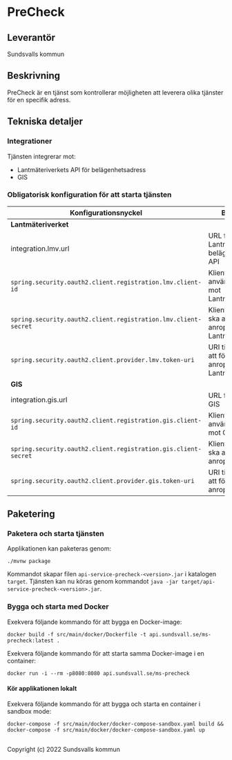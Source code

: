 # PreCheck

## Leverantör

Sundsvalls kommun

## Beskrivning
PreCheck är en tjänst som kontrollerar möjligheten att leverera olika tjänster för en specifik adress.

## Tekniska detaljer

### Integrationer
Tjänsten integrerar mot:

* Lantmäteriverkets API för belägenhetsadress
* GIS

### Obligatorisk konfiguration för att starta tjänsten

|Konfigurationsnyckel|Beskrivning|
|---|---|
|**Lantmäteriverket**||
|integration.lmv.url|URL för endpoint till Lantmäteriverkets belägenhetsadress-API|
|`spring.security.oauth2.client.registration.lmv.client-id`|Klient-ID som ska användas vid anrop mot Lantmäteriverket|
|`spring.security.oauth2.client.registration.lmv.client-secret`|Klienthemlighet som ska användas vid anrop mot Lantmäteriverket|
|`spring.security.oauth2.client.provider.lmv.token-uri`|URI till endpoint för att förnya token för anrop mot Lantmäteriverket|
|**GIS**||
|integration.gis.url|URL för endpoint till GIS|
|`spring.security.oauth2.client.registration.gis.client-id`|Klient-ID som ska användas vid anrop mot GIS|
|`spring.security.oauth2.client.registration.gis.client-secret`|Klienthemlighet som ska användas vid anrop mot GIS|
|`spring.security.oauth2.client.provider.gis.token-uri`|URI till endpoint för att förnya token för anrop mot GIS|


## Paketering

### Paketera och starta tjänsten
Applikationen kan paketeras genom:

```
./mvnw package
```
Kommandot skapar filen `api-service-precheck-<version>.jar` i katalogen `target`. Tjänsten kan nu köras genom kommandot `java -jar target/api-service-precheck-<version>.jar`.

### Bygga och starta med Docker
Exekvera följande kommando för att bygga en Docker-image:

```
docker build -f src/main/docker/Dockerfile -t api.sundsvall.se/ms-precheck:latest .
```

Exekvera följande kommando för att starta samma Docker-image i en container:

```
docker run -i --rm -p8080:8080 api.sundsvall.se/ms-precheck

```

#### Kör applikationen lokalt

Exekvera följande kommando för att bygga och starta en container i sandbox mode:  

```
docker-compose -f src/main/docker/docker-compose-sandbox.yaml build && docker-compose -f src/main/docker/docker-compose-sandbox.yaml up
```


## 
Copyright (c) 2022 Sundsvalls kommun
